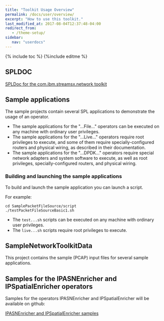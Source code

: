 ```yaml
---
title: "Toolkit Usage Overview"
permalink: /docs/user/overview/
excerpt: "How to use this toolkit."
last_modified_at: 2017-08-04T12:37:48-04:00
redirect_from:
   - /theme-setup/
sidebar:
   nav: "userdocs"
---
```

{% include toc %}
{%include editme %}


## SPLDOC

[SPLDoc for the com.ibm.streamsx.network toolkit](https://ibmstreams.github.io/streamsx.network/doc/spldoc/html/index.html)


## Sample applications

The sample projects contain several SPL applications to demonstrate the usage of an operator.

* The sample applications for the "...File..." operators can be executed on any machine with ordinary user privileges.
* The sample applications for the "...Live..." operators require root privileges to execute, and some of them require specially-configured routers and physical wiring, as described in their documentation.
* The sample applications for the "...DPDK..." operators require special network adapters and system software to execute, as well as root privileges, specially-configured routers, and physical wiring.

### Building and launching the sample applications

To build and launch the sample application you can launch a script.

For example:

    cd SamplePacketFileSource/script
    ./testPacketFileSourceBasic1.sh

* The `test...sh` scripts can be executed on any machine with ordinary user privileges.
* The `live...sh` scripts require root privileges to execute.

## SampleNetworkToolkitData

This project contains the sample (PCAP) input files for several sample applications.

## Samples for the IPASNEnricher and IPSpatialEnricher operators

Samples for the operators IPASNEnricher and IPSpatialEnricher will be available on github:

[IPASNEnricher and IPSpatialEnricher samples](https://github.com/IBMStreams/streamsx.cybersecurity.starterApps/tree/master/PredictiveBlacklistingSamples/com.ibm.streamsx.cybersecurity.sample)

